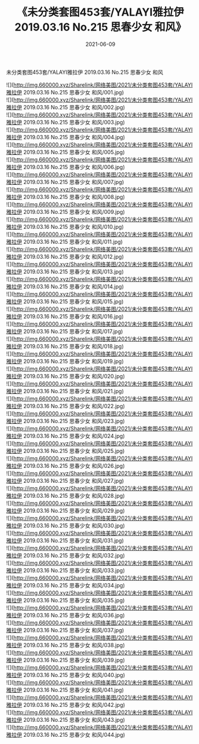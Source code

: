 ﻿---
layout: post
title:  《未分类套图453套/YALAYI雅拉伊 2019.03.16 No.215 思春少女 和风》
date:   2021-06-09
img: http://img.660000.xyz/Sharelink/网络美图/2021/未分类套图453套/YALAYI雅拉伊 2019.03.16 No.215 思春少女 和风/000.jpg
categories: [美女, 清纯, 唯美]
---

未分类套图453套/YALAYI雅拉伊 2019.03.16 No.215 思春少女 和风

 ![](http://img.660000.xyz/Sharelink/网络美图/2021/未分类套图453套/YALAYI雅拉伊 2019.03.16 No.215 思春少女 和风/001.jpg) <br>![](http://img.660000.xyz/Sharelink/网络美图/2021/未分类套图453套/YALAYI雅拉伊 2019.03.16 No.215 思春少女 和风/002.jpg) <br>![](http://img.660000.xyz/Sharelink/网络美图/2021/未分类套图453套/YALAYI雅拉伊 2019.03.16 No.215 思春少女 和风/003.jpg) <br>![](http://img.660000.xyz/Sharelink/网络美图/2021/未分类套图453套/YALAYI雅拉伊 2019.03.16 No.215 思春少女 和风/004.jpg) <br>![](http://img.660000.xyz/Sharelink/网络美图/2021/未分类套图453套/YALAYI雅拉伊 2019.03.16 No.215 思春少女 和风/005.jpg) <br>![](http://img.660000.xyz/Sharelink/网络美图/2021/未分类套图453套/YALAYI雅拉伊 2019.03.16 No.215 思春少女 和风/006.jpg) <br>![](http://img.660000.xyz/Sharelink/网络美图/2021/未分类套图453套/YALAYI雅拉伊 2019.03.16 No.215 思春少女 和风/007.jpg) <br>![](http://img.660000.xyz/Sharelink/网络美图/2021/未分类套图453套/YALAYI雅拉伊 2019.03.16 No.215 思春少女 和风/008.jpg) <br>![](http://img.660000.xyz/Sharelink/网络美图/2021/未分类套图453套/YALAYI雅拉伊 2019.03.16 No.215 思春少女 和风/009.jpg) <br>![](http://img.660000.xyz/Sharelink/网络美图/2021/未分类套图453套/YALAYI雅拉伊 2019.03.16 No.215 思春少女 和风/010.jpg) <br>![](http://img.660000.xyz/Sharelink/网络美图/2021/未分类套图453套/YALAYI雅拉伊 2019.03.16 No.215 思春少女 和风/011.jpg) <br>![](http://img.660000.xyz/Sharelink/网络美图/2021/未分类套图453套/YALAYI雅拉伊 2019.03.16 No.215 思春少女 和风/012.jpg) <br>![](http://img.660000.xyz/Sharelink/网络美图/2021/未分类套图453套/YALAYI雅拉伊 2019.03.16 No.215 思春少女 和风/013.jpg) <br>![](http://img.660000.xyz/Sharelink/网络美图/2021/未分类套图453套/YALAYI雅拉伊 2019.03.16 No.215 思春少女 和风/014.jpg) <br>![](http://img.660000.xyz/Sharelink/网络美图/2021/未分类套图453套/YALAYI雅拉伊 2019.03.16 No.215 思春少女 和风/015.jpg) <br>![](http://img.660000.xyz/Sharelink/网络美图/2021/未分类套图453套/YALAYI雅拉伊 2019.03.16 No.215 思春少女 和风/016.jpg) <br>![](http://img.660000.xyz/Sharelink/网络美图/2021/未分类套图453套/YALAYI雅拉伊 2019.03.16 No.215 思春少女 和风/017.jpg) <br>![](http://img.660000.xyz/Sharelink/网络美图/2021/未分类套图453套/YALAYI雅拉伊 2019.03.16 No.215 思春少女 和风/018.jpg) <br>![](http://img.660000.xyz/Sharelink/网络美图/2021/未分类套图453套/YALAYI雅拉伊 2019.03.16 No.215 思春少女 和风/019.jpg) <br>![](http://img.660000.xyz/Sharelink/网络美图/2021/未分类套图453套/YALAYI雅拉伊 2019.03.16 No.215 思春少女 和风/020.jpg) <br>![](http://img.660000.xyz/Sharelink/网络美图/2021/未分类套图453套/YALAYI雅拉伊 2019.03.16 No.215 思春少女 和风/021.jpg) <br>![](http://img.660000.xyz/Sharelink/网络美图/2021/未分类套图453套/YALAYI雅拉伊 2019.03.16 No.215 思春少女 和风/022.jpg) <br>![](http://img.660000.xyz/Sharelink/网络美图/2021/未分类套图453套/YALAYI雅拉伊 2019.03.16 No.215 思春少女 和风/023.jpg) <br>![](http://img.660000.xyz/Sharelink/网络美图/2021/未分类套图453套/YALAYI雅拉伊 2019.03.16 No.215 思春少女 和风/024.jpg) <br>![](http://img.660000.xyz/Sharelink/网络美图/2021/未分类套图453套/YALAYI雅拉伊 2019.03.16 No.215 思春少女 和风/025.jpg) <br>![](http://img.660000.xyz/Sharelink/网络美图/2021/未分类套图453套/YALAYI雅拉伊 2019.03.16 No.215 思春少女 和风/026.jpg) <br>![](http://img.660000.xyz/Sharelink/网络美图/2021/未分类套图453套/YALAYI雅拉伊 2019.03.16 No.215 思春少女 和风/027.jpg) <br>![](http://img.660000.xyz/Sharelink/网络美图/2021/未分类套图453套/YALAYI雅拉伊 2019.03.16 No.215 思春少女 和风/028.jpg) <br>![](http://img.660000.xyz/Sharelink/网络美图/2021/未分类套图453套/YALAYI雅拉伊 2019.03.16 No.215 思春少女 和风/029.jpg) <br>![](http://img.660000.xyz/Sharelink/网络美图/2021/未分类套图453套/YALAYI雅拉伊 2019.03.16 No.215 思春少女 和风/030.jpg) <br>![](http://img.660000.xyz/Sharelink/网络美图/2021/未分类套图453套/YALAYI雅拉伊 2019.03.16 No.215 思春少女 和风/031.jpg) <br>![](http://img.660000.xyz/Sharelink/网络美图/2021/未分类套图453套/YALAYI雅拉伊 2019.03.16 No.215 思春少女 和风/032.jpg) <br>![](http://img.660000.xyz/Sharelink/网络美图/2021/未分类套图453套/YALAYI雅拉伊 2019.03.16 No.215 思春少女 和风/033.jpg) <br>![](http://img.660000.xyz/Sharelink/网络美图/2021/未分类套图453套/YALAYI雅拉伊 2019.03.16 No.215 思春少女 和风/034.jpg) <br>![](http://img.660000.xyz/Sharelink/网络美图/2021/未分类套图453套/YALAYI雅拉伊 2019.03.16 No.215 思春少女 和风/035.jpg) <br>![](http://img.660000.xyz/Sharelink/网络美图/2021/未分类套图453套/YALAYI雅拉伊 2019.03.16 No.215 思春少女 和风/036.jpg) <br>![](http://img.660000.xyz/Sharelink/网络美图/2021/未分类套图453套/YALAYI雅拉伊 2019.03.16 No.215 思春少女 和风/037.jpg) <br>![](http://img.660000.xyz/Sharelink/网络美图/2021/未分类套图453套/YALAYI雅拉伊 2019.03.16 No.215 思春少女 和风/038.jpg) <br>![](http://img.660000.xyz/Sharelink/网络美图/2021/未分类套图453套/YALAYI雅拉伊 2019.03.16 No.215 思春少女 和风/039.jpg) <br>![](http://img.660000.xyz/Sharelink/网络美图/2021/未分类套图453套/YALAYI雅拉伊 2019.03.16 No.215 思春少女 和风/040.jpg) <br>![](http://img.660000.xyz/Sharelink/网络美图/2021/未分类套图453套/YALAYI雅拉伊 2019.03.16 No.215 思春少女 和风/041.jpg) <br>![](http://img.660000.xyz/Sharelink/网络美图/2021/未分类套图453套/YALAYI雅拉伊 2019.03.16 No.215 思春少女 和风/042.jpg) <br>![](http://img.660000.xyz/Sharelink/网络美图/2021/未分类套图453套/YALAYI雅拉伊 2019.03.16 No.215 思春少女 和风/043.jpg) <br>![](http://img.660000.xyz/Sharelink/网络美图/2021/未分类套图453套/YALAYI雅拉伊 2019.03.16 No.215 思春少女 和风/044.jpg) <br>